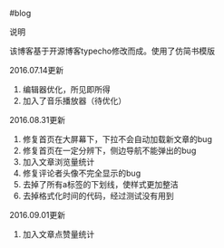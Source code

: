 #blog

说明

该博客基于开源博客typecho修改而成。使用了仿简书模版

2016.07.14更新

1. 编辑器优化，所见即所得
2. 加入了音乐播放器（待优化）

2016.08.31更新

1. 修复首页在大屏幕下，下拉不会自动加载新文章的bug
2. 修复首页在一定分辨下，侧边导航不能弹出的bug
3. 加入文章浏览量统计
4. 修复评论者头像不完全显示的bug
5. 去掉了所有a标签的下划线，使样式更加整洁
6. 去掉格式化时间的代码，经过测试没有用到

2016.09.01更新

1. 加入文章点赞量统计